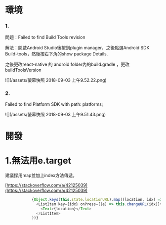 # 環境

### 1.

問題：Failed to find Build Tools revision

解法：開啟Android Studio後按到plugin manager，之後點選Android SDK Build-tools，然後按右下角的show package Details.

之後更改react-native 的 android folder內的build.gradle ，更改buildToolsVersion

![](/assets/螢幕快照 2018-09-03 上午9.52.22.png)



### 2.

Failed to find Platform SDK with path: platforms;

![](/assets/螢幕快照 2018-09-03 上午9.51.43.png)

# 開發

# 1.無法用e.target

建議採用map並加上index方法傳遞。

[https://stackoverflow.com/a/42125039](https://stackoverflow.com/a/42125039)

```js
            {Object.keys(this.state.locationURL).map((location, idx) => (
              <ListItem key={idx} onPress={(e) => this.changeURL(idx)}>
                <Text>{location}</Text>
              </ListItem>
            ))}
```



